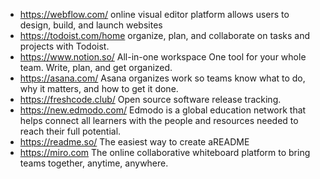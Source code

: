 * https://webflow.com/  online visual editor platform allows users to design, build, and launch websites
* https://todoist.com/home organize, plan, and collaborate on tasks and projects with Todoist.
* https://www.notion.so/ All-in-one workspace One tool for your whole team. Write, plan, and get organized.
* https://asana.com/ Asana organizes work so teams know what to do, why it matters, and how to get it done.
* https://freshcode.club/ Open source software release tracking.
* https://new.edmodo.com/ Edmodo is a global education network that helps connect all learners with the people and resources needed to reach their full potential.
* https://readme.so/  The easiest way to create aREADME
* https://miro.com  The online collaborative whiteboard platform to bring teams together, anytime, anywhere.

